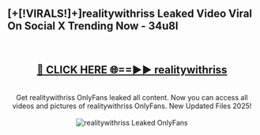 <h2>[+[!VIRALS!]+]realitywithriss Leaked Video Viral On Social X Trending Now - 34u8l</h2>
<br>
<div align="center">
<h2><a href="https://libra.edu.pl?realitywithriss" rel="nofollow">🔴 CLICK HERE 🌐==►► realitywithriss</a></h2>
<br>
Get realitywithriss OnlyFans leaked all content. Now you can access all videos and pictures of realitywithriss OnlyFans. New Updated Files 2025!
<br>
<br>
<a href="https://libra.edu.pl?realitywithriss" rel="nofollow" data-target="animated-image.originalLink"><img src="https://i.ibb.co.com/WyWwxjT/player-gif2.gif" alt="realitywithriss Leaked OnlyFans" style="max-width: 100%; display: inline-block;" data-target="animated-image.originalImage"></a>
</div>
<br>